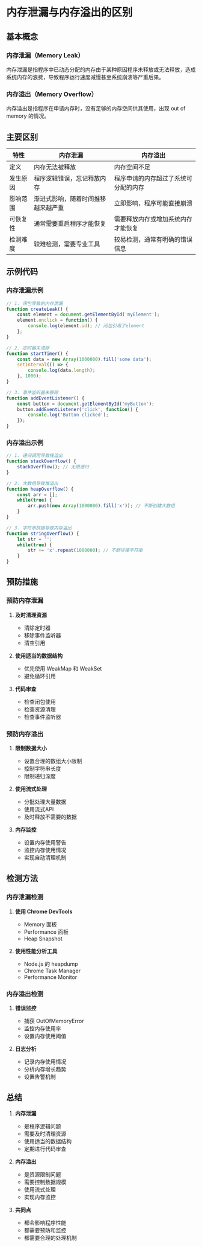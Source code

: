 # 内存泄漏与内存溢出的区别

## 基本概念

### 内存泄漏（Memory Leak）
内存泄漏是指程序中已动态分配的内存由于某种原因程序未释放或无法释放，造成系统内存的浪费，导致程序运行速度减慢甚至系统崩溃等严重后果。

### 内存溢出（Memory Overflow）
内存溢出是指程序在申请内存时，没有足够的内存空间供其使用，出现 out of memory 的情况。

## 主要区别

| 特性 | 内存泄漏 | 内存溢出 |
|------|----------|----------|
| 定义 | 内存无法被释放 | 内存空间不足 |
| 发生原因 | 程序逻辑错误，忘记释放内存 | 程序申请的内存超过了系统可分配的内存 |
| 影响范围 | 渐进式影响，随着时间推移越来越严重 | 立即影响，程序可能直接崩溃 |
| 可恢复性 | 通常需要重启程序才能恢复 | 需要释放内存或增加系统内存才能恢复 |
| 检测难度 | 较难检测，需要专业工具 | 较易检测，通常有明确的错误信息 |

## 示例代码

### 内存泄漏示例

```javascript
// 1. 闭包导致的内存泄漏
function createLeak() {
    const element = document.getElementById('myElement');
    element.onclick = function() {
        console.log(element.id); // 闭包引用了element
    };
}

// 2. 定时器未清除
function startTimer() {
    const data = new Array(1000000).fill('some data');
    setInterval(() => {
        console.log(data.length);
    }, 1000);
}

// 3. 事件监听器未移除
function addEventListener() {
    const button = document.getElementById('myButton');
    button.addEventListener('click', function() {
        console.log('Button clicked');
    });
}
```

### 内存溢出示例

```javascript
// 1. 递归调用导致栈溢出
function stackOverflow() {
    stackOverflow(); // 无限递归
}

// 2. 大数组导致堆溢出
function heapOverflow() {
    const arr = [];
    while(true) {
        arr.push(new Array(1000000).fill('x')); // 不断创建大数组
    }
}

// 3. 字符串拼接导致内存溢出
function stringOverflow() {
    let str = '';
    while(true) {
        str += 'x'.repeat(1000000); // 不断拼接字符串
    }
}
```

## 预防措施

### 预防内存泄漏

1. **及时清理资源**
   - 清除定时器
   - 移除事件监听器
   - 清空引用

2. **使用适当的数据结构**
   - 优先使用 WeakMap 和 WeakSet
   - 避免循环引用

3. **代码审查**
   - 检查闭包使用
   - 检查资源清理
   - 检查事件监听器

### 预防内存溢出

1. **限制数据大小**
   - 设置合理的数组大小限制
   - 控制字符串长度
   - 限制递归深度

2. **使用流式处理**
   - 分批处理大量数据
   - 使用流式API
   - 及时释放不需要的数据

3. **内存监控**
   - 设置内存使用警告
   - 监控内存使用情况
   - 实现自动清理机制

## 检测方法

### 内存泄漏检测

1. **使用 Chrome DevTools**
   - Memory 面板
   - Performance 面板
   - Heap Snapshot

2. **使用性能分析工具**
   - Node.js 的 heapdump
   - Chrome Task Manager
   - Performance Monitor

### 内存溢出检测

1. **错误监控**
   - 捕获 OutOfMemoryError
   - 监控内存使用率
   - 设置内存使用阈值

2. **日志分析**
   - 记录内存使用情况
   - 分析内存增长趋势
   - 设置告警机制

## 总结

1. **内存泄漏**
   - 是程序逻辑问题
   - 需要及时清理资源
   - 使用适当的数据结构
   - 定期进行代码审查

2. **内存溢出**
   - 是资源限制问题
   - 需要控制数据规模
   - 使用流式处理
   - 实现内存监控

3. **共同点**
   - 都会影响程序性能
   - 都需要预防和监控
   - 都需要合理的处理机制 